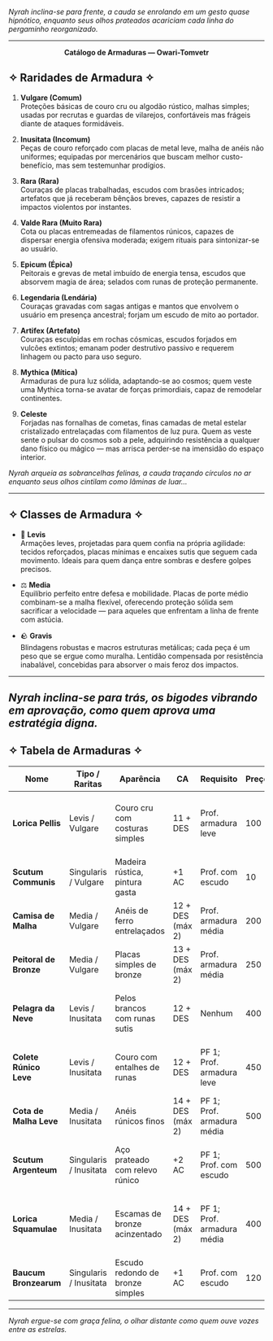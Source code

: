 _Nyrah inclina-se para frente, a cauda se enrolando em um gesto quase hipnótico, enquanto seus olhos prateados acariciam cada linha do pergaminho reorganizado._

---

**<p align="center">Catálogo de Armaduras — Owari-Tomvetr</p>**


## ✧ Raridades de Armadura ✧

1. **Vulgare (Comum)**  
    Proteções básicas de couro cru ou algodão rústico, malhas simples; usadas por recrutas e guardas de vilarejos, confortáveis mas frágeis diante de ataques formidáveis.
    
2. **Inusitata (Incomum)**  
    Peças de couro reforçado com placas de metal leve, malha de anéis não uniformes; equipadas por mercenários que buscam melhor custo-benefício, mas sem testemunhar prodígios.
        
3. **Rara (Rara)**  
    Couraças de placas trabalhadas, escudos com brasões intricados; artefatos que já receberam bênçãos breves, capazes de resistir a impactos violentos por instantes.
        
4. **Valde Rara (Muito Rara)**  
    Cota ou placas entremeadas de filamentos rúnicos, capazes de dispersar energia ofensiva moderada; exigem rituais para sintonizar-se ao usuário.
        
5. **Epicum (Épica)**  
    Peitorais e grevas de metal imbuído de energia tensa, escudos que absorvem magia de área; selados com runas de proteção permanente.
        
6. **Legendaria (Lendária)**  
    Couraças gravadas com sagas antigas e mantos que envolvem o usuário em presença ancestral; forjam um escudo de mito ao portador.
        
7. **Artifex (Artefato)**  
    Couraças esculpidas em rochas cósmicas, escudos forjados em vulcões extintos; emanam poder destrutivo passivo e requerem linhagem ou pacto para uso seguro.
        
8. **Mythica (Mítica)**  
    Armaduras de pura luz sólida, adaptando-se ao cosmos; quem veste uma Mythica torna-se avatar de forças primordiais, capaz de remodelar continentes.
        
9. **Celeste**  
    Forjadas nas fornalhas de cometas, finas camadas de metal estelar cristalizado entrelaçadas com filamentos de luz pura. Quem as veste sente o pulsar do cosmos sob a pele, adquirindo resistência a qualquer dano físico ou mágico — mas arrisca perder-se na imensidão do espaço interior.
    

_Nyrah arqueia as sobrancelhas felinas, a cauda traçando círculos no ar enquanto seus olhos cintilam como lâminas de luar…_

---

## ✧ Classes de Armadura ✧

- 🐾 **Levis**  
    Armações leves, projetadas para quem confia na própria agilidade: tecidos reforçados, placas mínimas e encaixes sutis que seguem cada movimento. Ideais para quem dança entre sombras e desfere golpes precisos.
    
- ⚖️ **Media**  
    Equilíbrio perfeito entre defesa e mobilidade. Placas de porte médio combinam-se a malha flexível, oferecendo proteção sólida sem sacrificar a velocidade — para aqueles que enfrentam a linha de frente com astúcia.
    
- 🪨 **Gravis**  
    Blindagens robustas e macros estruturas metálicas; cada peça é um peso que se ergue como muralha. Lentidão compensada por resistência inabalável, concebidas para absorver o mais feroz dos impactos.
    

---

_Nyrah inclina-se para trás, os bigodes vibrando em aprovação, como quem aprova uma estratégia digna._
---

## ✧ Tabela de Armaduras ✧

| **Nome**               | **Tipo / Raritas**     | **Aparência**                    | **CA**           | **Requisito**              | **Preço** | **PF** | **PF Maestria** | **Debuff Circunstancial**             | **Comentário de Nyrah**                                     |
| ---------------------- | ---------------------- | -------------------------------- | ---------------- | -------------------------- | --------- | ------ | --------------- | ------------------------------------- | ----------------------------------------------------------- |
| **Lorica Pellis**      | Levis / Vulgare        | Couro cru com costuras simples   | 11 + DES         | Prof. armadura leve        | 100       | —      | —               | Chuva forte: desvantagem furt.        | _Bom para treinar, mas não conte com ela em combate sério._ |
| **Scutum Communis**    | Singularis / Vulgare   | Madeira rústica, pintura gasta   | +1 AC            | Prof. com escudo           | 10        | —      | —               | Lama: deslocamento –1,5 m             | _Barato, mas madeira não para lâminas afiadas._             |
| **Camisa de Malha**    | Media / Vulgare        | Anéis de ferro entrelaçados      | 12 + DES (máx 2) | Prof. armadura média       | 200       | —      | —               | Gelo ruim: –1 em Atletismo            | _Cada anel pesa como preocupação na mente._                 |
| **Peitoral de Bronze** | Media / Vulgare        | Placas simples de bronze         | 13 + DES (máx 2) | Prof. armadura média       | 250       | —      | —               | Calor: bronze esquenta (+1 dano fogo) | _Elegante, mas o calor será seu inimigo._                   |
| **Pelagra da Neve**    | Levis / Inusitata      | Pelos brancos com runas sutis    | 12 + DES         | Nenhum                     | 400       | 1      | 3               | Umidade intensa: –1 CA                | _Bonita, mas runas tremulam com a umidade._                 |
| **Colete Rúnico Leve** | Levis / Inusitata      | Couro com entalhes de runas      | 12 + DES         | PF 1; Prof. armadura leve  | 450       | 1      | 3               | Lama: –1 Furtividade                  | _Runas interessantes, mas perdem o brilho na lama._         |
| **Cota de Malha Leve** | Media / Inusitata      | Anéis rúnicos finos              | 14 + DES (máx 2) | PF 1; Prof. armadura média | 500       | 1      | 3               | Gelo: –1 Deslocamento                 | _Reforça, mas o frio ainda te persegue._                    |
| **Scutum Argenteum**   | Singularis / Inusitata | Aço prateado com relevo rúnico   | +2 AC            | PF 1; Prof. com escudo     | 500       | 1      | 3               | Lama/areia: chance 1/6 de escorregar  | _Brilha como lua cheia, mas cuidado ao escorregar._         |
| **Lorica Squamulae**   | Media / Inusitata      | Escamas de bronze acinzentado    | 14 + DES (máx 2) | PF 1; Prof. armadura média | 400       | 1      | 3               | Chuva forte: –1 CA                    | _Escamas firmes, mas gotas pesadas amolecem o coração._     |
| **Baucum Bronzearum**  | Singularis / Inusitata | Escudo redondo de bronze simples | +1 AC            | Prof. com escudo           | 120       | 1      | 3               | Lama: deslocamento –1,5 m             | _Robusto, mas lama não pede passagem._                      |

---

_Nyrah ergue-se com graça felina, o olhar distante como quem ouve vozes entre as estrelas._

